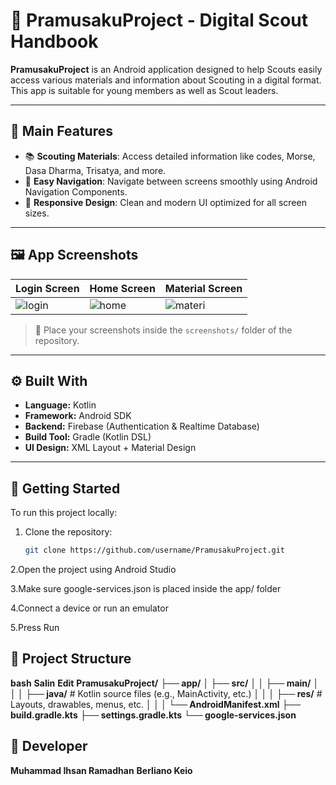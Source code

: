 # 📱 PramusakuProject - Digital Scout Handbook

**PramusakuProject** is an Android application designed to help Scouts easily access various materials and information about Scouting in a digital format. This app is suitable for young members as well as Scout leaders.

---

## 🎯 Main Features

- 📚 **Scouting Materials**: Access detailed information like codes, Morse, Dasa Dharma, Trisatya, and more.
- 🧭 **Easy Navigation**: Navigate between screens smoothly using Android Navigation Components.
- 🎨 **Responsive Design**: Clean and modern UI optimized for all screen sizes.

---

## 🖼️ App Screenshots

| Login Screen | Home Screen | Material Screen |
|--------------|-------------|-----------------|
| ![login](screenshots/login.png) | ![home](screenshots/home.png) | ![materi](screenshots/materi.png) |

> 📌 Place your screenshots inside the `screenshots/` folder of the repository.

---

## ⚙️ Built With

- **Language:** Kotlin
- **Framework:** Android SDK
- **Backend:** Firebase (Authentication & Realtime Database)
- **Build Tool:** Gradle (Kotlin DSL)
- **UI Design:** XML Layout + Material Design

---

## 🚀 Getting Started

To run this project locally:

1. Clone the repository:
   ```bash
   git clone https://github.com/username/PramusakuProject.git
   
2.Open the project using Android Studio

3.Make sure google-services.json is placed inside the app/ folder

4.Connect a device or run an emulator

5.Press Run


## 📁 Project Structure
**bash**
**Salin**
**Edit**
**PramusakuProject/**
**├── app/**
**│   ├── src/**
**│   │   ├── main/**
**│   │   │   ├── java/**         # Kotlin source files (e.g., MainActivity, etc.)
**│   │   │   ├── res/**         # Layouts, drawables, menus, etc.
**│   │   │   └── AndroidManifest.xml**
**├── build.gradle.kts**
**├── settings.gradle.kts**
**└── google-services.json**

## 👤 Developer
**Muhammad Ihsan Ramadhan**
**Berliano Keio**

